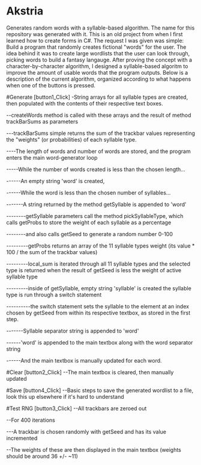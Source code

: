 # Akstria
Generates random words with a syllable-based algorithm. The name for this repository was generated with it.
This is an old project from when I first learned how to create forms in C#. The request I was given was simple:
Build a program that randomly creates fictional "words" for the user. The idea behind it was to create large wordlists that the user can look through, picking words to build a fantasy langauge. After proving the concept with a character-by-character algorithm, I designed a syllable-based algoritm to improve the amount of usable words that the program outputs. Below is a description of the current algorithm, organized according to what happens when one of the buttons is pressed.

#Generate
[button1_Click]
-String arrays for all syllable types are created, then populated with the contents of their respective text boxes.

--createWords method is called with these arrays and the result of method trackBarSums as parameters

---trackBarSums simple returns the sum of the trackbar values representing the "weights" (or probabilities) of each syllable type.

----The length of words and number of words are stored, and the program enters the main word-generator loop

-----While the number of words created is less than the chosen length...

------An empty string 'word' is created,

------While the word is less than the chosen number of syllables...

-------A string returned by the method getSyllable is appended to 'word'

--------getSyllable parameters call the method pickSyllableType, which calls getProbs to store the weight of each syllable as a percentage

--------and also calls getSeed to generate a random number 0-100

---------getProbs returns an array of the 11 syllable types weight (its value * 100 / the sum of the trackbar values)

---------local_sum is iterated through all 11 syllable types and the selected type is returned when the result of getSeed is less the weight of active syllable type

---------inside of getSyllable, empty string 'syllable' is created the syllable type is run through a switch statement

----------the switch statement sets the syllable to the element at an index chosen by getSeed from within its respective textbox, as stored in the first step.

-------Syllable separator string is appended to 'word'

------'word' is appended to the main textbox along with the word separator string

------And the main textbox is manually updated for each word.
					
#Clear
[button2_Click]
--The main textbox is cleared, then manually updated

#Save
	[button4_Click]
--Basic steps to save the generated wordlist to a file, look this up elsewhere if it's hard to understand

#Test RNG
[button3_Click]
--All trackbars are zeroed out

--For 400 iterations

---A trackbar is chosen randomly with getSeed and has its value incremented

--The weights of these are then displayed in the main textbox (weights should be around 36 +/- ~11)
